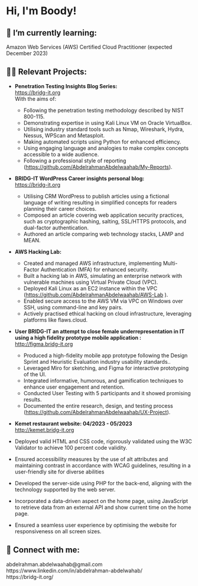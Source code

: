 <h1>Hi, I'm Boody! </h1>
<h2>🌱 I’m currently learning:</h2>
Amazon Web Services (AWS) Certified Cloud Practitioner (expected December 2023)

<h2>👨‍💻 Relevant Projects:</h2>

- <b>Penetration Testing Insights Blog Series: 	</b> <br />
  https://bridg-it.org  <br />
  With the aims of: <br />
  - Following the penetration testing methodology described by NIST 800-115. <br/>
  - Demonstrating expertise in using Kali Linux VM on Oracle VirtualBox.<br/>
  - Utilising industry standard tools such as Nmap, Wireshark, Hydra, Nessus, WPScan and Metasploit.<br/>
  - Making automated scripts using Python for enhanced efficiency.<br/>
  - Using engaging language and analogies to make complex concepts accessible to a wide audience.<br/>
  - Following a professional style of reporting (https://github.com/AbdelrahmanAbdelwaahab/My-Reports).

- <b>BRIDG-IT WordPress Career insights personal blog: 	</b> <br />
  https://bridg-it.org  <br />
  - Utilising CRM WordPress to publish articles using a fictional language of writing resulting in simplified concepts for readers planning their career choices. <br/>
  - Composed an article covering web application security practices, such as cryptographic hashing, salting, SSL/HTTPS protocols, and dual-factor authentication.<br/>
  - Authored an article comparing web technology stacks, LAMP and MEAN.<br/>


- <b>AWS Hacking Lab: </b> <br />
  - Created and managed AWS infrastructure, implementing Multi-Factor Authentication (MFA) for enhanced security. <br/>
  - Built a hacking lab in AWS, simulating an enterprise network with vulnerable machines using Virtual Private Cloud (VPC). <br/>
  - Deployed Kali Linux as an EC2 instance within the VPC (https://github.com/AbdelrahmanAbdelwaahab/AWS-Lab ). <br/>
  - Enabled secure access to the AWS VM via VPC on Windows over SSH, using command-line and key pairs. <br/>
  - Actively practised ethical hacking on cloud infrastructure, leveraging platforms like flaws.cloud. <br/>

- <b>User BRIDG-IT an attempt to close female underrepresentation in IT using a high fidelity prototype mobile application : </b> <br />
  http://figma.bridg-it.org  <br />
  - Produced a high-fidelity mobile app prototype following the Design Sprint and Heuristic Evaluation industry usability standards.. <br/>
  - Leveraged Miro for sketching, and Figma for interactive prototyping of the  UI. <br/>
  - Integrated informative, humorous, and gamification techniques to enhance user engagement and retention. <br/>
  - Conducted User Testing with 5 participants and it showed promising results.<br/>
  - Documented the entire research, design, and testing process (https://github.com/AbdelrahmanAbdelwaahab/UX-Project).<br/>

 - <b>Kemet restaurant website: 	04/2023 - 05/2023 </b> <br />
   http://kemet.bridg-it.org  <br />
  - Deployed valid HTML and CSS code, rigorously validated using the W3C Validator to achieve 100 percent code validity. <br/>
  - Ensured accessibility measures by the use of alt attributes and maintaining contrast in accordance with WCAG guidelines, resulting in a user-friendly site for diverse abilities <br/>
  - Developed the server-side using PHP for the back-end, aligning with the technology supported by the web server. <br/>
  - Incorporated a data-driven aspect on the home page, using JavaScript to retrieve data from an external API and show current time on the home page. <br/>
  - Ensured a seamless user experience by optimising the website for responsiveness on all screen sizes. <br/>
  

<h2> 🤳 Connect with me:</h2>
 abdelrahman.abdelwaahab@gmail.com  <br />
 https://www.linkedin.com/in/abdelrahman-abdelwahab/ <br />
 https://bridg-it.org/
